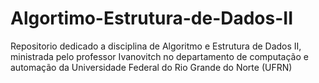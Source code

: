 # Algortimo-Estrutura-de-Dados-II
Repositorio dedicado a disciplina de Algoritmo e Estrutura de Dados II, ministrada pelo professor Ivanovitch no departamento de computação e automação da Universidade Federal do Rio Grande do Norte (UFRN)
